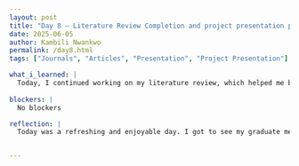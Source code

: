 ```yaml
---
layout: post
title: "Day 8 – Literature Review Completion and project presentation planning"
date: 2025-06-05
author: Kambili Nwankwo
permalink: /day8.html
tags: ["Journals", "Articles", "Presentation", "Project Presentation"]

what_i_learned: |
  Today, I continued working on my literature review, which helped me better understand the background and current research related to my topic. I focused on identifying key themes and gaps that can support my project's direction. In addition, I began planning for the upcoming project presentation by outlining main points and thinking through how to communicate my ideas clearly. Overall, it was a productive day of research and preparation.
  
blockers: |
  No blockers

reflection: |
  Today was a refreshing and enjoyable day. I got to see my graduate mentor, which gave me a chance to reconnect and talk about my progress. We also celebrated someone’s birthday with drinks and good vibes, and our faculty mentor brought us pizza, which made the day even better. The highlight was the first enrichment block event, where we toured the campus together and got to bond more as a group. As a team, we also spent time reflecting on whether to use YOLO or SensiOS for our project—our mentor proposed sensors for their simplicity and affordability, while we leaned toward using YOLO for its advanced detection capabilities.


---
```

